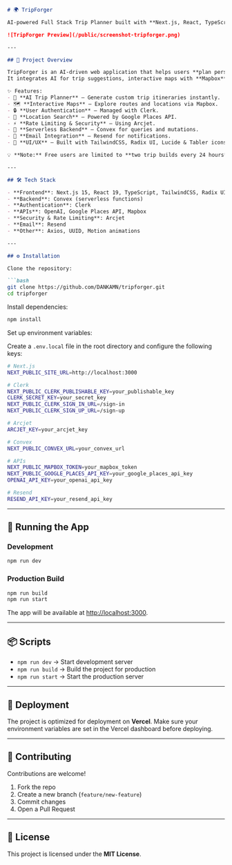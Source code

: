 
````markdown
# 🌍 TripForger  

AI-powered Full Stack Trip Planner built with **Next.js, React, TypeScript, Arcjet, Convex, Clerk, Mapbox, and Google Places API** ✈️  

![TripForger Preview](/public/screenshot-tripforger.png)

---

## 🚀 Project Overview  

TripForger is an AI-driven web application that helps users **plan personalized trips** effortlessly.  
It integrates AI for trip suggestions, interactive maps with **Mapbox**, real-time location data via **Google Places API**, and secure authentication through **Clerk**.  

✨ Features:  
- 🤖 **AI Trip Planner** – Generate custom trip itineraries instantly.  
- 🗺️ **Interactive Maps** – Explore routes and locations via Mapbox.  
- 🔒 **User Authentication** – Managed with Clerk.  
- 📍 **Location Search** – Powered by Google Places API.  
- ⚡ **Rate Limiting & Security** – Using Arcjet.  
- 💾 **Serverless Backend** – Convex for queries and mutations.  
- 📧 **Email Integration** – Resend for notifications.  
- 🎨 **UI/UX** – Built with TailwindCSS, Radix UI, Lucide & Tabler icons.  

💡 **Note:** Free users are limited to **two trip builds every 24 hours**.  

---

## 🛠️ Tech Stack  

- **Frontend**: Next.js 15, React 19, TypeScript, TailwindCSS, Radix UI  
- **Backend**: Convex (serverless functions)  
- **Authentication**: Clerk  
- **APIs**: OpenAI, Google Places API, Mapbox  
- **Security & Rate Limiting**: Arcjet  
- **Email**: Resend  
- **Other**: Axios, UUID, Motion animations  

---

## ⚙️ Installation  

Clone the repository:  

```bash
git clone https://github.com/DANKAMN/tripforger.git
cd tripforger
````

Install dependencies:

```bash
npm install
```

Set up environment variables:

Create a `.env.local` file in the root directory and configure the following keys:

```bash
# Next.js
NEXT_PUBLIC_SITE_URL=http://localhost:3000

# Clerk
NEXT_PUBLIC_CLERK_PUBLISHABLE_KEY=your_publishable_key
CLERK_SECRET_KEY=your_secret_key
NEXT_PUBLIC_CLERK_SIGN_IN_URL=/sign-in
NEXT_PUBLIC_CLERK_SIGN_UP_URL=/sign-up

# Arcjet
ARCJET_KEY=your_arcjet_key

# Convex
NEXT_PUBLIC_CONVEX_URL=your_convex_url

# APIs
NEXT_PUBLIC_MAPBOX_TOKEN=your_mapbox_token
NEXT_PUBLIC_GOOGLE_PLACES_API_KEY=your_google_places_api_key
OPENAI_API_KEY=your_openai_api_key

# Resend
RESEND_API_KEY=your_resend_api_key
```

---

## 🏃 Running the App

### Development

```bash
npm run dev
```

### Production Build

```bash
npm run build
npm run start
```

The app will be available at [http://localhost:3000](http://localhost:3000).

---

## 📦 Scripts

* `npm run dev` → Start development server
* `npm run build` → Build the project for production
* `npm run start` → Start the production server

---

## 📌 Deployment

The project is optimized for deployment on **Vercel**.
Make sure your environment variables are set in the Vercel dashboard before deploying.

---

## 🤝 Contributing

Contributions are welcome!

1. Fork the repo
2. Create a new branch (`feature/new-feature`)
3. Commit changes
4. Open a Pull Request

---

## 📜 License

This project is licensed under the **MIT License**.